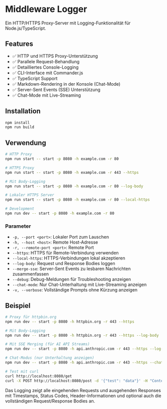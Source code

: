 # Middleware Logger

Ein HTTP/HTTPS Proxy-Server mit Logging-Funktionalität für Node.js/TypeScript.

## Features

- ✅ HTTP und HTTPS Proxy-Unterstützung
- ✅ Parallele Request-Behandlung
- ✅ Detailliertes Console-Logging
- ✅ CLI-Interface mit Commander.js
- ✅ TypeScript Support
- ✅ Markdown-Rendering in der Konsole (Chat-Mode)
- ✅ Server-Sent Events (SSE) Unterstützung
- ✅ Chat-Mode mit Live-Streaming

## Installation

```bash
npm install
npm run build
```

## Verwendung

```bash
# HTTP Proxy
npm run start -- start -p 8080 -h example.com -r 80

# HTTPS Proxy
npm run start -- start -p 8080 -h example.com -r 443 --https

# Mit Body-Logging
npm run start -- start -p 8080 -h example.com -r 80 --log-body

# Lokaler HTTPS Server
npm run start -- start -p 8080 -h example.com -r 80 --local-https

# Development
npm run dev -- start -p 8080 -h example.com -r 80
```

### Parameter

- `-p, --port <port>`: Lokaler Port zum Lauschen
- `-h, --host <host>`: Remote Host-Adresse
- `-r, --remote-port <port>`: Remote Port
- `--https`: HTTPS für Remote-Verbindung verwenden
- `--local-https`: HTTPS-Verbindungen lokal akzeptieren
- `--log-body`: Request und Response Bodies loggen
- `--merge-sse`: Server-Sent Events zu lesbaren Nachrichten zusammenfassen
- `--debug`: Debug-Meldungen für Troubleshooting anzeigen
- `--chat-mode`: Nur Chat-Unterhaltung mit Live-Streaming anzeigen
- `-v, --verbose`: Vollständige Prompts ohne Kürzung anzeigen

## Beispiel

```bash
# Proxy für httpbin.org
npm run dev -- start -p 8080 -h httpbin.org -r 443 --https

# Mit Body-Logging
npm run dev -- start -p 8080 -h httpbin.org -r 443 --https --log-body

# Mit SSE Merging (für AI API Streams)
npm run dev -- start -p 8080 -h api.anthropic.com -r 443 --https --log-body --merge-sse

# Chat-Modus (nur Unterhaltung anzeigen)
npm run dev -- start -p 8080 -h api.anthropic.com -r 443 --https --chat-mode

# Test mit curl
curl http://localhost:8080/get
curl -X POST http://localhost:8080/post -d '{"test": "data"}' -H "Content-Type: application/json"
```

Das Logging zeigt alle eingehenden Requests und ausgehenden Responses mit Timestamps, Status Codes, Header-Informationen und optional auch die vollständigen Request/Response Bodies an.